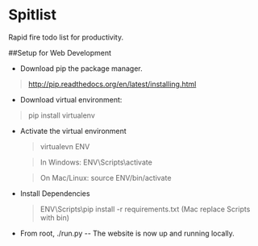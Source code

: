 Spitlist
========

Rapid fire todo list for productivity.

##Setup for Web Development

* Download pip the package manager.
> http://pip.readthedocs.org/en/latest/installing.html

* Download virtual environment:
> pip install virtualenv

* Activate the virtual environment

  > virtualevn ENV
  
  
  > In Windows: ENV\Scripts\activate
  
  
  > On Mac/Linux: source ENV/bin/activate
  

* Install Dependencies

  > ENV\Scripts\pip install -r requirements.txt (Mac replace Scripts with bin)


* From root, ./run.py -- The website is now up and running locally.
